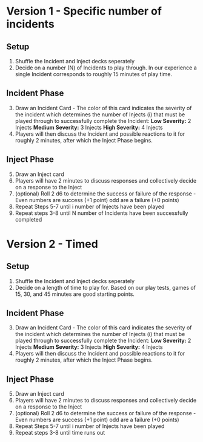 # Version 1 - Specific number of incidents
## Setup
1. Shuffle the Incident and Inject decks seperately
2. Decide on a number (N) of Incidents to play through. In our experience a single Incident corresponds to roughly 15 minutes of play time.
## Incident Phase
3. Draw an Incident Card - The color of this card indicates the severity of the incident which determines the number of Injects (i) that must be played through to successfully complete the Incident:
	   **Low Severity:** 2 Injects
	   **Medium Severity:** 3 Injects
	   **High Severity:** 4 Injects
4. Players will then discuss the Incident and possible reactions to it for roughly 2 minutes, after which the Inject Phase begins.
## Inject Phase
5. Draw an Inject card
6. Players will have 2 minutes to discuss responses and collectively decide on a response to the Inject
7. (optional) Roll 2 d6 to determine the success or failure of the response - Even numbers are success (+1 point) odd are a failure (+0 points)
8. Repeat Steps 5-7 until i number of Injects have been played 
9. Repeat steps 3-8 until N number of Incidents have been successfully completed

# Version 2 - Timed
## Setup
1. Shuffle the Incident and Inject decks seperately
2. Decide on a length of time to play for. Based on our play tests, games of 15, 30, and 45 minutes are good starting points.
## Incident Phase
3. Draw an Incident Card - The color of this card indicates the severity of the incident which determines the number of Injects (i) that must be played through to successfully complete the Incident:
	   **Low Severity:** 2 Injects
	   **Medium Severity:** 3 Injects
	   **High Severity:** 4 Injects
4. Players will then discuss the Incident and possible reactions to it for roughly 2 minutes, after which the Inject Phase begins.
## Inject Phase
5. Draw an Inject card
6. Players will have 2 minutes to discuss responses and collectively decide on a response to the Inject
7. (optional) Roll 2 d6 to determine the success or failure of the response - Even numbers are success (+1 point) odd are a failure (+0 points)
8. Repeat Steps 5-7 until i number of Injects have been played 
9. Repeat steps 3-8 until time runs out
